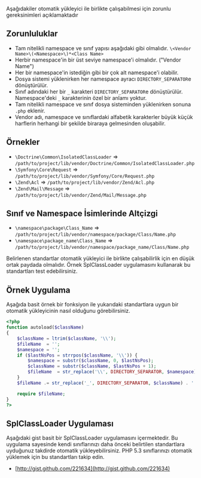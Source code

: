 Aşağıdakiler otomatik yükleyici ile birlikte çalışabilmesi için 
zorunlu gereksinimleri açıklamaktadır

Zorunluluklar
-------------

* Tam nitelikli namespace ve sınıf yapısı aşağıdaki gibi olmalıdır.
  `\<Vendor Name>\(<Namespace>\)*<Class Name>`
* Herbir namespace'in bir üst seviye namespace'i olmalıdır. 
  ("Vendor Name")
* Her bir namespace'in istediğin gibi bir çok alt namespace'i olabilir.
* Dosya sistemi yüklenirken her namespace ayracı `DIRECTORY_SEPARATOR`e 
  dönüştürülür.
* Sınıf adındaki her bir `_` karakteri `DIRECTORY_SEPARATOR`e dönüştürülür.
  Namespace'deki `_` karakterinin özel bir anlamı yoktur.
* Tam nitelikli namespace ve sınıf dosya sisteminden yüklenirken sonuna 
  `.php` eklenir.
* Vendor adı, namespace ve sınıflardaki alfabetik karakterler büyük 
  küçük harflerin herhangi bir şekilde biraraya gelmesinden oluşabilir.

Örnekler
--------

* `\Doctrine\Common\IsolatedClassLoader` => `/path/to/project/lib/vendor/Doctrine/Common/IsolatedClassLoader.php`
* `\Symfony\Core\Request` => `/path/to/project/lib/vendor/Symfony/Core/Request.php`
* `\Zend\Acl` => `/path/to/project/lib/vendor/Zend/Acl.php`
* `\Zend\Mail\Message` => `/path/to/project/lib/vendor/Zend/Mail/Message.php`

Sınıf ve Namespace İsimlerinde Altçizgi
---------------------------------------

* `\namespace\package\Class_Name` => `/path/to/project/lib/vendor/namespace/package/Class/Name.php`
* `\namespace\package_name\Class_Name` => `/path/to/project/lib/vendor/namespace/package_name/Class/Name.php`

Belirlenen standartlar otomatik yükleyici ile birlikte çalışabilirlik 
için en düşük ortak paydada olmalıdır. Örnek SplClassLoader uygulamasını 
kullanarak bu standartları test edebilirsiniz.

Örnek Uygulama
--------------

Aşağıda basit örnek bir fonksiyon ile yukarıdaki standartlara uygun bir otomatik 
yükleyicinin nasıl olduğunu görebilirsiniz.

```php
<?php
function autoload($className)
{
    $className = ltrim($className, '\\');
    $fileName  = '';
    $namespace = '';
    if ($lastNsPos = strrpos($className, '\\')) {
        $namespace = substr($className, 0, $lastNsPos);
        $className = substr($className, $lastNsPos + 1);
        $fileName  = str_replace('\\', DIRECTORY_SEPARATOR, $namespace) . DIRECTORY_SEPARATOR;
    }
    $fileName .= str_replace('_', DIRECTORY_SEPARATOR, $className) . '.php';

    require $fileName;
}
?>
```

SplClassLoader Uygulaması
-------------------------

Aşağıdaki gist basit bir SplClassLoader uygulamasını içermektedir. Bu 
uygulama sayesinde kendi sınıflarınızı daha önceki belirtilen standartlara 
uyduğunuz takdirde otomatik yükleyebilirsiniz. PHP 5.3 sınıflarınızı 
otomatik yüklemek için bu standartları takip edin. 

* [http://gist.github.com/221634](http://gist.github.com/221634)

